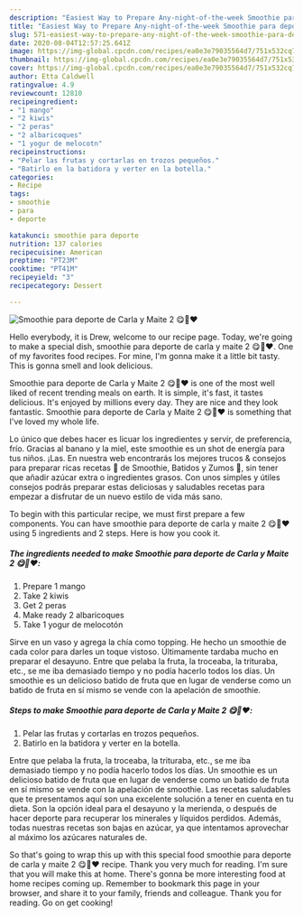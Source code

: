 ```yaml
---
description: "Easiest Way to Prepare Any-night-of-the-week Smoothie para deporte de Carla y Maite 2 😋🍹❤️"
title: "Easiest Way to Prepare Any-night-of-the-week Smoothie para deporte de Carla y Maite 2 😋🍹❤️"
slug: 571-easiest-way-to-prepare-any-night-of-the-week-smoothie-para-deporte-de-carla-y-maite-2
date: 2020-08-04T12:57:25.641Z
image: https://img-global.cpcdn.com/recipes/ea0e3e79035564d7/751x532cq70/smoothie-para-deporte-de-carla-y-maite-2-😋🍹❤️-foto-principal.jpg
thumbnail: https://img-global.cpcdn.com/recipes/ea0e3e79035564d7/751x532cq70/smoothie-para-deporte-de-carla-y-maite-2-😋🍹❤️-foto-principal.jpg
cover: https://img-global.cpcdn.com/recipes/ea0e3e79035564d7/751x532cq70/smoothie-para-deporte-de-carla-y-maite-2-😋🍹❤️-foto-principal.jpg
author: Etta Caldwell
ratingvalue: 4.9
reviewcount: 12810
recipeingredient:
- "1 mango"
- "2 kiwis"
- "2 peras"
- "2 albaricoques"
- "1 yogur de melocotn"
recipeinstructions:
- "Pelar las frutas y cortarlas en trozos pequeños."
- "Batirlo en la batidora y verter en la botella."
categories:
- Recipe
tags:
- smoothie
- para
- deporte

katakunci: smoothie para deporte 
nutrition: 137 calories
recipecuisine: American
preptime: "PT23M"
cooktime: "PT41M"
recipeyield: "3"
recipecategory: Dessert

---
```



![Smoothie para deporte de Carla y Maite 2 😋🍹❤️](https://img-global.cpcdn.com/recipes/ea0e3e79035564d7/751x532cq70/smoothie-para-deporte-de-carla-y-maite-2-😋🍹❤️-foto-principal.jpg)

Hello everybody, it is Drew, welcome to our recipe page. Today, we're going to make a special dish, smoothie para deporte de carla y maite 2 😋🍹❤️. One of my favorites food recipes. For mine, I'm gonna make it a little bit tasty. This is gonna smell and look delicious.

Smoothie para deporte de Carla y Maite 2 😋🍹❤️ is one of the most well liked of recent trending meals on earth. It is simple, it's fast, it tastes delicious. It's enjoyed by millions every day. They are nice and they look fantastic. Smoothie para deporte de Carla y Maite 2 😋🍹❤️ is something that I've loved my whole life.

Lo único que debes hacer es licuar los ingredientes y servir, de preferencia, frío. Gracias al banano y la miel, este smoothie es un shot de energía para tus niños. ¡Las. En nuestra web encontrarás los mejores trucos &amp; consejos para preparar ricas recetas 🍴 de Smoothie, Batidos y Zumos 🍹, sin tener que añadir azúcar extra o ingredientes grasos. Con unos simples y útiles consejos podrás preparar estas deliciosas y saludables recetas para empezar a disfrutar de un nuevo estilo de vida más sano.


To begin with this particular recipe, we must first prepare a few components. You can have smoothie para deporte de carla y maite 2 😋🍹❤️ using 5 ingredients and 2 steps. Here is how you cook it.

<!--inarticleads1-->

##### The ingredients needed to make Smoothie para deporte de Carla y Maite 2 😋🍹❤️:

1. Prepare 1 mango
1. Take 2 kiwis
1. Get 2 peras
1. Make ready 2 albaricoques
1. Take 1 yogur de melocotón


Sirve en un vaso y agrega la chía como topping. He hecho un smoothie de cada color para darles un toque vistoso. Últimamente tardaba mucho en preparar el desayuno. Entre que pelaba la fruta, la troceaba, la trituraba, etc., se me iba demasiado tiempo y no podía hacerlo todos los días. Un smoothie es un delicioso batido de fruta que en lugar de venderse como un batido de fruta en sí mismo se vende con la apelación de smoothie. 

<!--inarticleads2-->

##### Steps to make Smoothie para deporte de Carla y Maite 2 😋🍹❤️:

1. Pelar las frutas y cortarlas en trozos pequeños.
1. Batirlo en la batidora y verter en la botella.


Entre que pelaba la fruta, la troceaba, la trituraba, etc., se me iba demasiado tiempo y no podía hacerlo todos los días. Un smoothie es un delicioso batido de fruta que en lugar de venderse como un batido de fruta en sí mismo se vende con la apelación de smoothie. Las recetas saludables que te presentamos aquí son una excelente solución a tener en cuenta en tu dieta. Son la opción ideal para el desayuno y la merienda, o después de hacer deporte para recuperar los minerales y líquidos perdidos. Además, todas nuestras recetas son bajas en azúcar, ya que intentamos aprovechar al máximo los azúcares naturales de. 

So that's going to wrap this up with this special food smoothie para deporte de carla y maite 2 😋🍹❤️ recipe. Thank you very much for reading. I'm sure that you will make this at home. There's gonna be more interesting food at home recipes coming up. Remember to bookmark this page in your browser, and share it to your family, friends and colleague. Thank you for reading. Go on get cooking!
